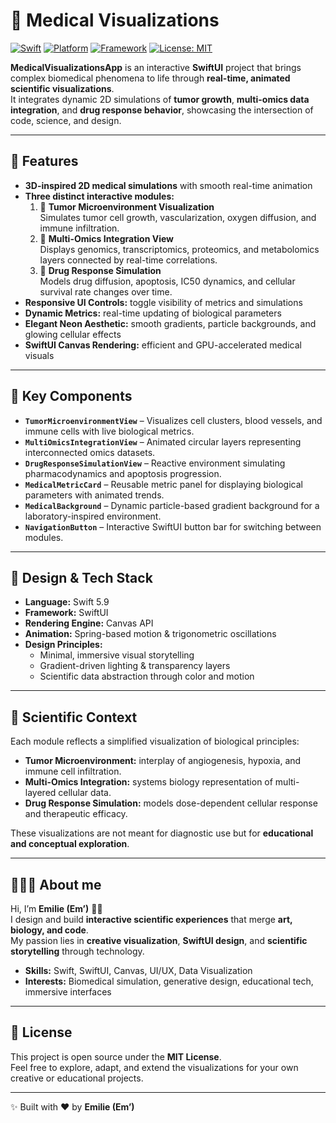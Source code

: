 # 💊 Medical Visualizations  
[![Swift](https://img.shields.io/badge/Swift-5.9-orange.svg)](https://swift.org) [![Platform](https://img.shields.io/badge/iOS-17.0-brightgreen.svg)](https://developer.apple.com/ios/) [![Framework](https://img.shields.io/badge/SwiftUI-Framework-blueviolet.svg)](https://developer.apple.com/xcode/swiftui/) [![License: MIT](https://img.shields.io/badge/License-MIT-lightgrey.svg)](https://opensource.org/licenses/MIT)

**MedicalVisualizationsApp** is an interactive **SwiftUI** project that brings complex biomedical phenomena to life through **real-time, animated scientific visualizations**.  
It integrates dynamic 2D simulations of **tumor growth**, **multi-omics data integration**, and **drug response behavior**, showcasing the intersection of code, science, and design.

---

## 🔹 Features

- **3D-inspired 2D medical simulations** with smooth real-time animation  
- **Three distinct interactive modules:**
  1. 🧬 **Tumor Microenvironment Visualization**  
     Simulates tumor cell growth, vascularization, oxygen diffusion, and immune infiltration.  
  2. 🧠 **Multi-Omics Integration View**  
     Displays genomics, transcriptomics, proteomics, and metabolomics layers connected by real-time correlations.  
  3. 💊 **Drug Response Simulation**  
     Models drug diffusion, apoptosis, IC50 dynamics, and cellular survival rate changes over time.
- **Responsive UI Controls:** toggle visibility of metrics and simulations  
- **Dynamic Metrics:** real-time updating of biological parameters  
- **Elegant Neon Aesthetic:** smooth gradients, particle backgrounds, and glowing cellular effects  
- **SwiftUI Canvas Rendering:** efficient and GPU-accelerated medical visuals  

---

## 🎯 Key Components

- **`TumorMicroenvironmentView`** – Visualizes cell clusters, blood vessels, and immune cells with live biological metrics.  
- **`MultiOmicsIntegrationView`** – Animated circular layers representing interconnected omics datasets.  
- **`DrugResponseSimulationView`** – Reactive environment simulating pharmacodynamics and apoptosis progression.  
- **`MedicalMetricCard`** – Reusable metric panel for displaying biological parameters with animated trends.  
- **`MedicalBackground`** – Dynamic particle-based gradient background for a laboratory-inspired environment.  
- **`NavigationButton`** – Interactive SwiftUI button bar for switching between modules.  

---

## 🎨 Design & Tech Stack

- **Language:** Swift 5.9  
- **Framework:** SwiftUI  
- **Rendering Engine:** Canvas API  
- **Animation:** Spring-based motion & trigonometric oscillations  
- **Design Principles:**  
  - Minimal, immersive visual storytelling  
  - Gradient-driven lighting & transparency layers  
  - Scientific data abstraction through color and motion  

---

## 🧠 Scientific Context

Each module reflects a simplified visualization of biological principles:
- **Tumor Microenvironment:** interplay of angiogenesis, hypoxia, and immune cell infiltration.  
- **Multi-Omics Integration:** systems biology representation of multi-layered cellular data.  
- **Drug Response Simulation:** models dose-dependent cellular response and therapeutic efficacy.  

These visualizations are not meant for diagnostic use but for **educational and conceptual exploration**.

---

## 👩🏻‍💻 About me

Hi, I’m **Emilie (Em’)** 👋🏼  
I design and build **interactive scientific experiences** that merge **art, biology, and code**.  
My passion lies in **creative visualization**, **SwiftUI design**, and **scientific storytelling** through technology.

- **Skills:** Swift, SwiftUI, Canvas, UI/UX, Data Visualization  
- **Interests:** Biomedical simulation, generative design, educational tech, immersive interfaces  

---

## 📝 License

This project is open source under the **MIT License**.  
Feel free to explore, adapt, and extend the visualizations for your own creative or educational projects.

---

✨ Built with ❤️ by **Emilie (Em’)**
